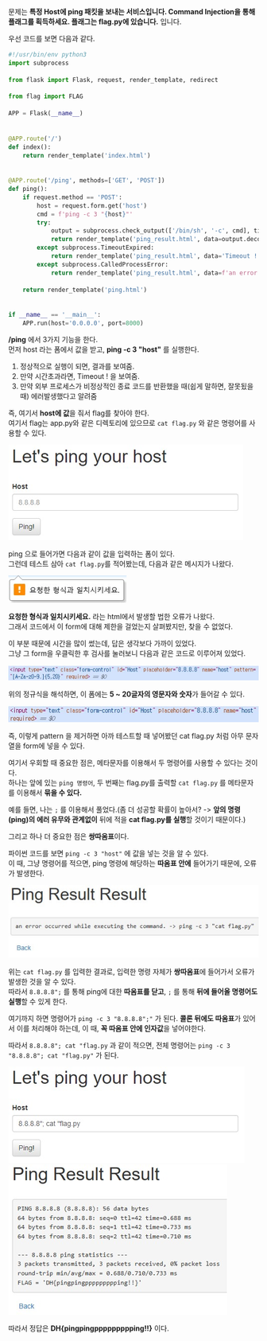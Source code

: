 
문제는 **특정 Host에 ping 패킷을 보내는 서비스입니다. Command Injection을 통해 플래그를 획득하세요. 플래그는 flag.py에 있습니다.** 입니다.

우선 코드를 보면 다음과 같다.

```python
#!/usr/bin/env python3
import subprocess

from flask import Flask, request, render_template, redirect

from flag import FLAG

APP = Flask(__name__)


@APP.route('/')
def index():
    return render_template('index.html')


@APP.route('/ping', methods=['GET', 'POST'])
def ping():
    if request.method == 'POST':
        host = request.form.get('host')
        cmd = f'ping -c 3 "{host}"'
        try:
            output = subprocess.check_output(['/bin/sh', '-c', cmd], timeout=5)
            return render_template('ping_result.html', data=output.decode('utf-8'))
        except subprocess.TimeoutExpired:
            return render_template('ping_result.html', data='Timeout !')
        except subprocess.CalledProcessError:
            return render_template('ping_result.html', data=f'an error occurred while executing the command. -> {cmd}')

    return render_template('ping.html')


if __name__ == '__main__':
    APP.run(host='0.0.0.0', port=8000)
```

**/ping** 에서 3가지 기능을 한다.  
먼저 host 라는 폼에서 값을 받고, **ping -c 3 "host"** 를 실행한다.

1. 정상적으로 실행이 되면, 결과를 보여줌.
2. 만약 시간초과라면, Timeout ! 을 보여줌.
3. 만약 외부 프로세스가 비정상적인 종료 코드를 반환했을 때(쉽게 말하면, 잘못됬을 때) 에러발생했다고 알려줌

즉, 여기서 **host에 값**을 줘서 flag를 찾아야 한다.  
여기서 flag는 app.py와 같은 디렉토리에 있으므로 `cat flag.py` 와 같은 명령어를 사용할 수 있다.  

<img src="2.jpg">

ping 으로 들어가면 다음과 같이 값을 입력하는 폼이 있다.  
그런데 테스트 삼아 `cat flag.py`를 적어봤는데, 다음과 같은 메시지가 나왔다.  

<img src="6.jpg">  

**요청한 형식과 일치시키세요.** 라는 html에서 발생할 법한 오류가 나왔다.  
그래서 코드에서 이 form에 대해 제한을 걸었는지 살펴봤지만, 찾을 수 없었다.  

이 부분 때문에 시간을 많이 썼는데, 답은 생각보다 가까이 있었다.  
그냥 그 form을 우클릭한 후 검사를 눌러보니 다음과 같은 코드로 이루어져 있었다.

<img src="3.jpg">

위의 정규식을 해석하면, 이 폼에는 **5 ~ 20글자의 영문자와 숫자**가 들어갈 수 있다.

<img src="4.jpg">

즉, 이렇게 pattern 을 제거하면 아까 테스트할 때 넣어봤던 cat flag.py 처럼 아무 문자열을 form에 넣을 수 있다.

여기서 우회할 때 중요한 점은, 메타문자를 이용해서 두 명령어를 사용할 수 있다는 것이다.  
하나는 앞에 있는 `ping 명령어`, 두 번째는 flag.py를 출력할 `cat flag.py` 를 메타문자를 이용해서 **묶을 수 있다.**

예를 들면, 나는 `;` 를 이용해서 풀었다.(좀 더 성공할 확률이 높아서? -> **앞의 명령(ping)의 에러 유무와 관계없이** 뒤에 적을 **cat flag.py를 실행**할 것이기 때문이다.)

그리고 하나 더 중요한 점은 **쌍따옴표**이다.

파이썬 코드를 보면 `ping -c 3 "host"` 에 값을 넣는 것을 알 수 있다.  
이 때, 그냥 명령어를 적으면, ping 명령에 해당하는 **따옴표 안에** 들어가기 때문에, 오류가 발생한다.  

<img src="8.jpg">  

위는 `cat flag.py` 를 입력한 결과로, 입력한 명령 자체가 **쌍따옴표**에 들어가서 오류가 발생한 것을 알 수 있다.  
따라서 `8.8.8.8";` 를 통해 ping에 대한 **따옴표를 닫고**, `;` 를 통해 **뒤에 들어올 명령어도 실행**할 수 있게 한다.  

여기까지 하면 명령어가 `ping -c 3 "8.8.8.8";"` 가 된다. **콜론 뒤에도 따옴표**가 있어서 이를 처리해야 하는데, 이 때, **꼭 따옴표 안에 인자값**을 넣어야한다.

따라서 `8.8.8.8"; cat "flag.py` 과 같이 적으면, 전체 명령어는 `ping -c 3 "8.8.8.8"; cat "flag.py"` 가 된다.

<img src="5.jpg">  

<img src="7.jpg">  

따라서 정답은 **DH{pingpingppppppppping!!}** 이다.
